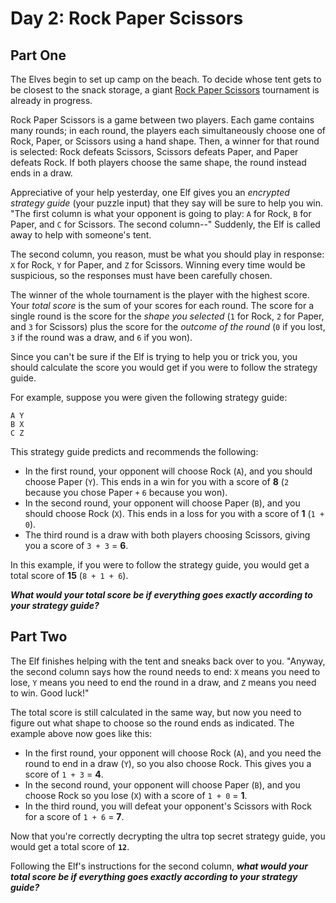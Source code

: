 # Day 2: Rock Paper Scissors

## Part One

The Elves begin to set up camp on the beach. To decide whose tent gets to be closest to the snack storage, a giant [Rock Paper Scissors](https://en.wikipedia.org/wiki/Rock_paper_scissors) tournament is already in progress.

Rock Paper Scissors is a game between two players. Each game contains many rounds; in each round, the players each simultaneously choose one of Rock, Paper, or Scissors using a hand shape. Then, a winner for that round is selected: Rock defeats Scissors, Scissors defeats Paper, and Paper defeats Rock. If both players choose the same shape, the round instead ends in a draw.

Appreciative of your help yesterday, one Elf gives you an _encrypted strategy guide_ (your puzzle input) that they say will be sure to help you win. "The first column is what your opponent is going to play: `A` for Rock, `B` for Paper, and `C` for Scissors. The second column--" Suddenly, the Elf is called away to help with someone's tent.

The second column, you reason, must be what you should play in response: `X` for Rock, `Y` for Paper, and `Z` for Scissors. Winning every time would be suspicious, so the responses must have been carefully chosen.

The winner of the whole tournament is the player with the highest score. Your _total score_ is the sum of your scores for each round. The score for a single round is the score for the _shape you selected_ (`1` for Rock, `2` for Paper, and `3` for Scissors) plus the score for the _outcome of the round_ (`0` if you lost, `3` if the round was a draw, and `6` if you won).

Since you can't be sure if the Elf is trying to help you or trick you, you should calculate the score you would get if you were to follow the strategy guide.

For example, suppose you were given the following strategy guide:

```{txt}
A Y
B X
C Z
```

This strategy guide predicts and recommends the following:

- In the first round, your opponent will choose Rock (`A`), and you should choose Paper (`Y`). This ends in a win for you with a score of **8** (`2` because you chose Paper `+` `6` because you won).
- In the second round, your opponent will choose Paper (`B`), and you should choose Rock (`X`). This ends in a loss for you with a score of **1** (`1 + 0`).
- The third round is a draw with both players choosing Scissors, giving you a score of `3 + 3` = **6**.

In this example, if you were to follow the strategy guide, you would get a total score of **15** (`8 + 1 + 6`).

**_What would your total score be if everything goes exactly according to your strategy guide?_**

## Part Two

The Elf finishes helping with the tent and sneaks back over to you. "Anyway, the second column says how the round needs to end: `X` means you need to lose, `Y` means you need to end the round in a draw, and `Z` means you need to win. Good luck!"

The total score is still calculated in the same way, but now you need to figure out what shape to choose so the round ends as indicated. The example above now goes like this:

- In the first round, your opponent will choose Rock (`A`), and you need the round to end in a draw (`Y`), so you also choose Rock. This gives you a score of `1 + 3` = **4**.
- In the second round, your opponent will choose Paper (`B`), and you choose Rock so you lose (`X`) with a score of `1 + 0` = **1**.
- In the third round, you will defeat your opponent's Scissors with Rock for a score of `1 + 6` = **7**.

Now that you're correctly decrypting the ultra top secret strategy guide, you would get a total score of **`12`**.

Following the Elf's instructions for the second column, **_what would your total score be if everything goes exactly according to your strategy guide?_**
